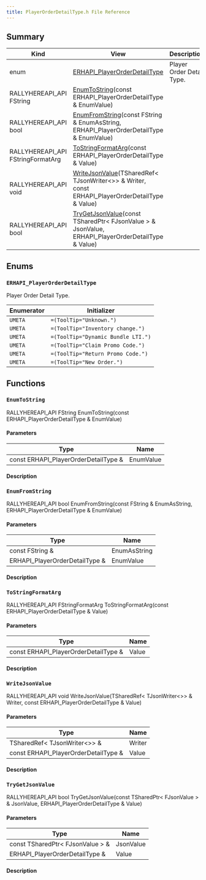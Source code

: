 ```yaml
---
title: PlayerOrderDetailType.h File Reference
---
```


## Summary
| Kind | View | Description |
|------|------|-------------|
|enum|[ERHAPI_PlayerOrderDetailType](/unreal-plugins/all/playerorderdetailtype_8h/#PlayerOrderDetailType_8h_1a6bc0e166f85177d3c67c833a9b00f2b7)|Player Order Detail Type.|
|RALLYHEREAPI_API FString|[EnumToString](/unreal-plugins/all/playerorderdetailtype_8h/#PlayerOrderDetailType_8h_1a22f7f5d32e366338f496d2402330877a)(const ERHAPI_PlayerOrderDetailType & EnumValue)||
|RALLYHEREAPI_API bool|[EnumFromString](/unreal-plugins/all/playerorderdetailtype_8h/#PlayerOrderDetailType_8h_1ad07bc0f829999b2645f1878e44395ade)(const FString & EnumAsString, ERHAPI_PlayerOrderDetailType & EnumValue)||
|RALLYHEREAPI_API FStringFormatArg|[ToStringFormatArg](/unreal-plugins/all/playerorderdetailtype_8h/#PlayerOrderDetailType_8h_1a429b51e61a8dc05473bcbb031a24e6a7)(const ERHAPI_PlayerOrderDetailType & Value)||
|RALLYHEREAPI_API void|[WriteJsonValue](/unreal-plugins/all/playerorderdetailtype_8h/#PlayerOrderDetailType_8h_1ac6f7fe6da26d27dd6d669d7e29076862)(TSharedRef< TJsonWriter<>> & Writer, const ERHAPI_PlayerOrderDetailType & Value)||
|RALLYHEREAPI_API bool|[TryGetJsonValue](/unreal-plugins/all/playerorderdetailtype_8h/#PlayerOrderDetailType_8h_1a64925d1dfd5bbf5149281abd5984d9e2)(const TSharedPtr< FJsonValue > & JsonValue, ERHAPI_PlayerOrderDetailType & Value)||
## Enums




### `ERHAPI_PlayerOrderDetailType` <a id="PlayerOrderDetailType_8h_1a6bc0e166f85177d3c67c833a9b00f2b7"></a>
Player Order Detail Type.



| Enumerator | Initializer|
|------------|------------|
|`UMETA`|`=(ToolTip="Unknown.")`|
|`UMETA`|`=(ToolTip="Inventory change.")`|
|`UMETA`|`=(ToolTip="Dynamic Bundle LTI.")`|
|`UMETA`|`=(ToolTip="Claim Promo Code.")`|
|`UMETA`|`=(ToolTip="Return Promo Code.")`|
|`UMETA`|`=(ToolTip="New Order.")`|



## Functions



### `EnumToString` <a id="PlayerOrderDetailType_8h_1a22f7f5d32e366338f496d2402330877a"></a>

RALLYHEREAPI_API FString EnumToString(const ERHAPI_PlayerOrderDetailType & EnumValue)

#### Parameters

| Type | Name |
|------|------|
|const ERHAPI_PlayerOrderDetailType &|EnumValue|

#### Description






### `EnumFromString` <a id="PlayerOrderDetailType_8h_1ad07bc0f829999b2645f1878e44395ade"></a>

RALLYHEREAPI_API bool EnumFromString(const FString & EnumAsString, ERHAPI_PlayerOrderDetailType & EnumValue)

#### Parameters

| Type | Name |
|------|------|
|const FString &|EnumAsString|
|ERHAPI_PlayerOrderDetailType &|EnumValue|

#### Description






### `ToStringFormatArg` <a id="PlayerOrderDetailType_8h_1a429b51e61a8dc05473bcbb031a24e6a7"></a>

RALLYHEREAPI_API FStringFormatArg ToStringFormatArg(const ERHAPI_PlayerOrderDetailType & Value)

#### Parameters

| Type | Name |
|------|------|
|const ERHAPI_PlayerOrderDetailType &|Value|

#### Description






### `WriteJsonValue` <a id="PlayerOrderDetailType_8h_1ac6f7fe6da26d27dd6d669d7e29076862"></a>

RALLYHEREAPI_API void WriteJsonValue(TSharedRef< TJsonWriter<>> & Writer, const ERHAPI_PlayerOrderDetailType & Value)

#### Parameters

| Type | Name |
|------|------|
|TSharedRef< TJsonWriter<>> &|Writer|
|const ERHAPI_PlayerOrderDetailType &|Value|

#### Description






### `TryGetJsonValue` <a id="PlayerOrderDetailType_8h_1a64925d1dfd5bbf5149281abd5984d9e2"></a>

RALLYHEREAPI_API bool TryGetJsonValue(const TSharedPtr< FJsonValue > & JsonValue, ERHAPI_PlayerOrderDetailType & Value)

#### Parameters

| Type | Name |
|------|------|
|const TSharedPtr< FJsonValue > &|JsonValue|
|ERHAPI_PlayerOrderDetailType &|Value|

#### Description







